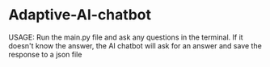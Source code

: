 # Adaptive-AI-chatbot

USAGE:
Run the main.py file and ask any questions in the terminal. If it doesn't know the answer, the AI chatbot will ask for an answer and save the response to a json file
